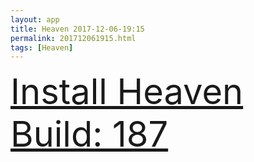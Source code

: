 ```yaml
---
layout: app
title: Heaven 2017-12-06-19:15
permalink: 201712061915.html
tags: [Heaven]
---
```

<div class="pure-g">
    <div class="pure-u-1-1" style="font-size: 4em">
        <a class="pure-button-primary" href="itms-services://?action=download-manifest&url=https%3A%2F%2Flitsungyisigono.github.io%2FTestScript%2Fmanifests%2F201712061915.plist"><i class="fa fa-download" aria-hidden="true"></i>Install Heaven Build: 187</a>
    </div>
</div>